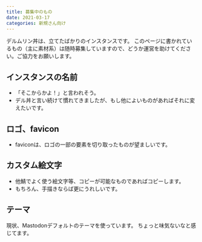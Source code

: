 ```yaml
---
title: 募集中のもの
date: 2021-03-17
categories: 新規さん向け
---
```


デルムリン丼は、立てたばかりのインスタンスです。
このページに書かれているもの（主に素材系）は随時募集していますので、どうか運営を助けてください。ご協力をお願いします。

## インスタンスの名前

- 「そこからかよ！」と言われそう。
- デル丼と言い続けて慣れてきましたが、もし他によいものがあればそれに変えたいです。

## ロゴ、favicon

- faviconは、ロゴの一部の要素を切り取ったものが望ましいです。

## カスタム絵文字

- 他鯖でよく使う絵文字等、コピーが可能なものであればコピーします。
- もちろん、手描きならば更にうれしいです。

## テーマ

現状、Mastodonデフォルトのテーマを使っています。
ちょっと味気ないなと感じてます。

